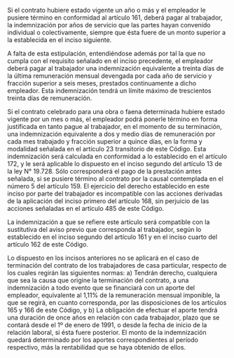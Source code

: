 Si el contrato hubiere estado vigente un año o más y el empleador le pusiere término en conformidad al artículo 161, deberá pagar al trabajador, la indemnización por años de servicio que las partes hayan convenido individual o colectivamente, siempre que ésta fuere de un monto superior a la establecida en el inciso siguiente.

A falta de esta estipulación, entendiéndose además por tal la que no cumpla con el requisito señalado en el inciso precedente, el empleador deberá pagar al trabajador una indemnización equivalente a treinta días de la última remuneración mensual devengada por cada año de servicio y fracción superior a seis meses, prestados continuamente a dicho empleador. Esta indemnización tendrá un límite máximo de trescientos treinta días de remuneración.

Si el contrato celebrado para una obra o faena determinada hubiere estado vigente por un mes o más, el empleador podrá ponerle término en forma justificada en tanto pague al trabajador, en el momento de su terminación, una indemnización equivalente a dos y medio días de remuneración por cada mes trabajado y fracción superior a quince días, en la forma y modalidad señalada en el artículo 23 transitorio de este Código. Esta indemnización será calculada en conformidad a lo establecido en el artículo 172, y le será aplicable lo dispuesto en el inciso segundo del artículo 13 de la ley N°  19.728. Sólo corresponderá el pago de la prestación antes señalada, si se pusiere término al contrato por la causal contemplada en el número 5 del artículo 159. El ejercicio del derecho establecido en este inciso por parte del trabajador es incompatible con las acciones derivadas de la aplicación del inciso primero del artículo 168, sin perjuicio de las acciones señaladas en el artículo 485 de este Código.

La indemnización a que se refiere este artículo será compatible con la sustitutiva del aviso previo que corresponda al trabajador, según lo establecido en el inciso segundo del artículo 161 y en el inciso cuarto del artículo 162 de este Código.

Lo dispuesto en los incisos anteriores no se aplicará en el caso de terminación del contrato de los trabajadores de casa particular, respecto de los cuales regirán las siguientes normas:
a) Tendrán derecho, cualquiera que sea la causa que origine la terminación del contrato, a una indemnización a todo evento que se financiará con un aporte del empleador, equivalente al 1,11% de la remuneración mensual imponible, la que se regirá, en cuanto corresponda, por las disposiciones de los artículos 165 y 166 de este Código, y
b) La obligación de efectuar el aporte tendrá una duración de once años en relación con cada trabajador, plazo que se contará desde el 1º de enero de 1991, o desde la fecha de inicio de la relación laboral, si ésta fuere posterior. El monto de la indemnización quedará determinado por los aportes correspondientes al período respectivo, más la rentabilidad que se haya obtenido de ellos.